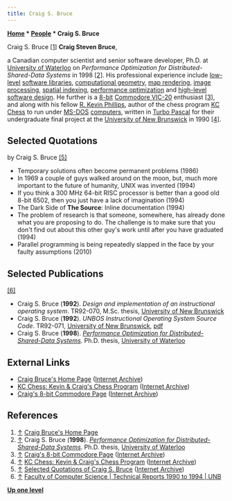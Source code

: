 ```yaml
---
title: Craig S. Bruce
---
```

**[Home](Home "Home") * [People](People "People") * Craig S. Bruce**

[](https://web.archive.org/web/20120324151647/http://www.csbruce.com/~csbruce/) Craig S. Bruce <a id="cite-note-1" href="#cite-ref-1">[1]</a>
**Craig Steven Bruce**,

a Canadian computer scientist and senior software developer, Ph.D. at [University of Waterloo](University_of_Waterloo "University of Waterloo") on *Performance Optimization for Distributed-Shared-Data Systems* in 1998
<a id="cite-note-2" href="#cite-ref-2">[2]</a>.
His professional experience include [low-level](https://en.wikipedia.org/wiki/High-_and_low-level) [software libraries](https://en.wikipedia.org/wiki/Library_%28computing%29), [computational geometry](https://en.wikipedia.org/wiki/Computational_geometry), [map rendering](https://en.wikipedia.org/wiki/Rendering_%28computer_graphics%29), [image processing](https://en.wikipedia.org/wiki/Image_processing), [spatial indexing](https://en.wikipedia.org/wiki/Spatial_database), [performance optimization](Optimization "Optimization") and [high-level](https://en.wikipedia.org/wiki/High-_and_low-level) [software design](https://en.wikipedia.org/wiki/Software_design).
He further is a [8-bit](6502 "6502") [Commodore VIC-20](Commodore_VIC-20 "Commodore VIC-20") enthusiast
<a id="cite-note-3" href="#cite-ref-3">[3]</a>,
and along with his fellow [R. Kevin Phillips](R._Kevin_Phillips "R. Kevin Phillips"), author of the chess program [KC Chess](KC_Chess "KC Chess") to run under [MS-DOS](MS-DOS "MS-DOS") [computers](IBM_PC "IBM PC"), written in [Turbo Pascal](Pascal#TurboPascal "Pascal") for their undergraduate final project at the [University of New Brunswick](https://en.wikipedia.org/wiki/University_of_New_Brunswick) in 1990
<a id="cite-note-4" href="#cite-ref-4">[4]</a>.

## Selected Quotations

by Craig S. Bruce <a id="cite-note-5" href="#cite-ref-5">[5]</a>

- Temporary solutions often become permanent problems (1986)
- In 1969 a couple of guys walked around on the moon, but, much more important to the future of humanity, UNIX was invented (1994)
- If you think a 300 MHz 64-bit RISC processor is better than a good old 8-bit 6502, then you just have a lack of imagination (1994)
- The Dark Side of **The Source**: Inline documentation (1994)
- The problem of research is that someone, somewhere, has already done what you are proposing to do. The challenge is to make sure that you don't find out about this other guy's work until after you have graduated (1994)
- Parallel programming is being repeatedly slapped in the face by your faulty assumptions (2010)

## Selected Publications

<a id="cite-note-6" href="#cite-ref-6">[6]</a>

- Craig S. Bruce (**1992**). *Design and implementation of an instructional operating system*. TR92-070, M.Sc. thesis, [University of New Brunswick](https://en.wikipedia.org/wiki/University_of_New_Brunswick)
- Craig S. Bruce (**1992**). *UNBOS Instructional Operating System Source Code*. TR92-071, [University of New Brunswick](https://en.wikipedia.org/wiki/University_of_New_Brunswick), [pdf](https://www.cs.unb.ca/tech-reports/documents/TR92_071.pdf)
- Craig S. Bruce (**1998**). *[Performance Optimization for Distributed-Shared-Data Systems](https://uwspace.uwaterloo.ca/handle/10012/300)*. Ph.D. thesis, [University of Waterloo](University_of_Waterloo "University of Waterloo")

## External Links

- [Craig Bruce's Home Page](https://web.archive.org/web/20120324151647/http://www.csbruce.com/~csbruce/) ([Internet Archive](https://en.wikipedia.org/wiki/Internet_Archive))
- [KC Chess: Kevin & Craig's Chess Program](https://web.archive.org/web/20120411173812/http://www.csbruce.com/~csbruce/chess/) ([Internet Archive](https://en.wikipedia.org/wiki/Internet_Archive))
- [Craig's 8-bit Commodore Page](https://web.archive.org/web/20120419041243/http://www.csbruce.com/~csbruce/cbm/) ([Internet Archive](https://en.wikipedia.org/wiki/Internet_Archive))

## References

1. <a id="cite-ref-1" href="#cite-note-1">↑</a> [Craig Bruce's Home Page](https://web.archive.org/web/20120324151647/http://www.csbruce.com/~csbruce/)
1. <a id="cite-ref-2" href="#cite-note-2">↑</a> Craig S. Bruce (**1998**). *[Performance Optimization for Distributed-Shared-Data Systems](https://uwspace.uwaterloo.ca/handle/10012/300)*. Ph.D. thesis, [University of Waterloo](University_of_Waterloo "University of Waterloo")
1. <a id="cite-ref-3" href="#cite-note-3">↑</a> [Craig's 8-bit Commodore Page](https://web.archive.org/web/20120419041243/http://www.csbruce.com/~csbruce/cbm/) ([Internet Archive](https://en.wikipedia.org/wiki/Internet_Archive))
1. <a id="cite-ref-4" href="#cite-note-4">↑</a> [KC Chess: Kevin & Craig's Chess Program](https://web.archive.org/web/20120411173812/http://www.csbruce.com/~csbruce/chess/) ([Internet Archive](https://en.wikipedia.org/wiki/Internet_Archive))
1. <a id="cite-ref-5" href="#cite-note-5">↑</a> [Selected Quotations of Craig S. Bruce](https://web.archive.org/web/20111021183914/http://www.csbruce.com/~csbruce/quotes/craig-cut.html) ([Internet Archive](https://en.wikipedia.org/wiki/Internet_Archive))
1. <a id="cite-ref-6" href="#cite-note-6">↑</a> [Faculty of Computer Science | Technical Reports 1990 to 1994 | UNB](https://www.cs.unb.ca/tech-reports/reportpage9094.shtml)

**[Up one level](People "People")**

